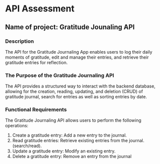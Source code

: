 # API Assessment 
## Name of project: Gratitude Jounaling API 
### Description
The API for the Gratitude Journaling App enables users to log their daily moments of gratitude, edit and manage their entries, and retrieve their gratitude entries for reflection.  

 ### The Purpose of the Gratitude Journaling API
The API provides a structured way to interact with the backend database, allowing for the creation, reading, updating, and deletion (CRUD) of gratitude journal, search for entries as well as sorting entries by date. 

### Functional Requirements 
 The Gratitude Journaling API allows users to perform the following operations:
  
  1. Create a gratitude entry: Add a new entry to the journal.
  2. Read gratitude entries: Retrieve existing entries from the journal.(search/read).
  3. Update a gratitude entry: Modify an existing entry.
  4. Delete a gratitude entry: Remove an entry from the journal
 
